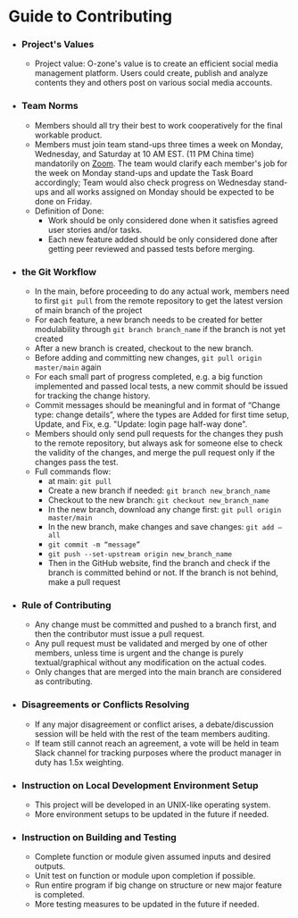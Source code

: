 # Guide to Contributing
*   ### Project's Values
    *   Project value: O-zone's value is to create an efficient social media management platform. Users could create, publish and analyze contents they and others post on various social media accounts. 
*  ### Team Norms
    *   Members should all try their best to work cooperatively for the final workable product. 
    *   Members must join team stand-ups three times a week on Monday, Wednesday, and Saturday at 10 AM EST. (11 PM China time) mandatorily on [Zoom](https://nyu.zoom.us/j/97802394508). The team would clarify each member's job for the week on Monday stand-ups and update the Task Board accordingly; Team would also check progress on Wednesday stand-ups and all works assigned on Monday should be expected to be done on Friday.
    *   Definition of Done:
        *   Work should be only considered done when it satisfies agreed user stories and/or tasks. 
        *   Each new feature added should be only considered done after getting peer reviewed and passed tests before merging. 
*   ### the Git Workflow
    *   In the main, before proceeding to do any actual work, members need to first `git pull` from the remote repository to get the latest version of main branch of the project
    *   For each feature, a new branch needs to be created for better modulability through `git branch branch_name` if the branch is not yet created 
    *   After a new branch is created, checkout to the new branch.
    *   Before adding and committing new changes, `git pull origin master/main` again
    *   For each small part of progress completed, e.g. a big function implemented and passed local tests, a new commit should be issued for tracking the change history. 
    *   Commit messages should be meaningful and in format of “Change type: change details”, where the types are Added for first time setup, Update, and Fix, e.g. "Update: login page half-way done". 
    *   Members should only send pull requests for the changes they push to the remote repository, but always ask for someone else to check the validity of the changes, and merge the pull request only if the changes pass the test. 
    *   Full commands flow:
        *   at main: `git pull`
        *   Create a new branch if needed: `git branch new_branch_name`
        *   Checkout to the new branch: `git checkout new_branch_name`
        *   In the new branch, download any change first: `git pull origin master/main` 
        *   In the new branch, make changes and save changes: `git add —all` 
        *   `git commit -m “message”`
        *   `git push --set-upstream origin new_branch_name`
        *   Then in the GitHub website, find the branch and check if the branch is committed behind or not. If the branch is not behind, make a pull request
*   ### Rule of Contributing
    *   Any change must be committed and pushed to a branch first, and then the contributor must issue a pull request. 
    *   Any pull request must be validated and merged by one of other members, unless time is urgent and the change is purely textual/graphical without any modification on the actual codes. 
    *   Only changes that are merged into the main branch are considered as contributing. 
*   ### Disagreements or Conflicts Resolving
    *   If any major disagreement or conflict arises, a debate/discussion session will be held with the rest of the team members auditing. 
    *   If team still cannot reach an agreement, a vote will be held in team Slack channel for tracking purposes where the product manager in duty has 1.5x weighting. 
*   ### Instruction on Local Development Environment Setup
    *   This project will be developed in an UNIX-like operating system. 
    *   More environment setups to be updated in the future if needed. 
*   ### Instruction on Building and Testing 
    *   Complete function or module given assumed inputs and desired outputs. 
    *   Unit test on function or module upon completion if possible. 
    *   Run entire program if big change on structure or new major feature is completed. 
    *   More testing measures to be updated in the future if needed. 


